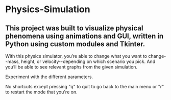 # Physics-Simulation

## This project was built to visualize physical phenomena using animations and GUI, written in Python using custom modules and Tkinter.

With this physics simulator, you’re able to change what
you want to change--mass, height, or velocity--depending on which scenario you 
pick. And you’ll be able to see relevant graphs from the given simulation.

Experiment with the different parameters.

No shortcuts except pressing "q" to quit to go back to the main menu or "r" to
restart the mode that you're on.
